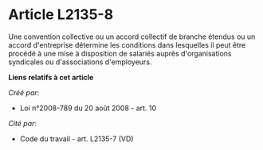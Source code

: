 # Article L2135-8

Une convention collective ou un accord collectif de branche étendus ou un accord d'entreprise détermine les conditions dans
lesquelles il peut être procédé à une mise à disposition de salariés auprès d'organisations syndicales ou d'associations
d'employeurs.

**Liens relatifs à cet article**

_Créé par_:

  - Loi n°2008-789 du 20 août 2008 - art. 10

_Cité par_:

  - Code du travail - art. L2135-7 (VD)
